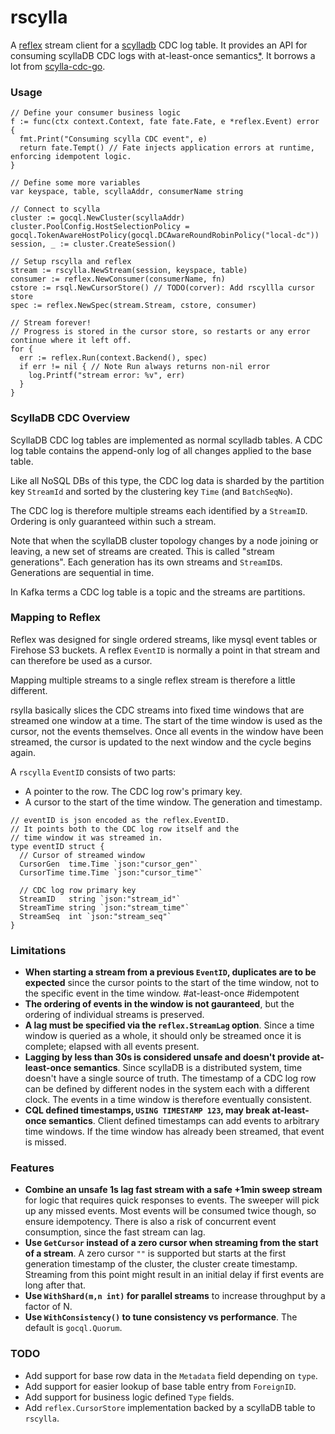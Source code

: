# rscylla

A [reflex](https://github.com/luno/reflex) stream client for a [scylladb](https://docs.scylladb.com/using-scylla/cdc/) CDC log table. 
It provides an API for consuming scyllaDB CDC logs with at-least-once semantics[*](#Limitations). 
It borrows a lot from [scylla-cdc-go](https://github.com/scylladb/scylla-cdc-go).

### Usage

```
// Define your consumer business logic
f := func(ctx context.Context, fate fate.Fate, e *reflex.Event) error {
  fmt.Print("Consuming scylla CDC event", e)
  return fate.Tempt() // Fate injects application errors at runtime, enforcing idempotent logic.
}

// Define some more variables
var keyspace, table, scyllaAddr, consumerName string

// Connect to scylla
cluster := gocql.NewCluster(scyllaAddr)
cluster.PoolConfig.HostSelectionPolicy = gocql.TokenAwareHostPolicy(gocql.DCAwareRoundRobinPolicy("local-dc"))
session, _ := cluster.CreateSession()

// Setup rscylla and reflex
stream := rscylla.NewStream(session, keyspace, table)
consumer := reflex.NewConsumer(consumerName, fn)
cstore := rsql.NewCursorStore() // TODO(corver): Add rscyllla cursor store
spec := reflex.NewSpec(stream.Stream, cstore, consumer)

// Stream forever!
// Progress is stored in the cursor store, so restarts or any error continue where it left off.
for {
  err := reflex.Run(context.Backend(), spec)
  if err != nil { // Note Run always returns non-nil error
    log.Printf("stream error: %v", err)
  }
}
```


### ScyllaDB CDC Overview
ScyllaDB CDC log tables are implemented as normal scylladb tables. 
A CDC log table contains the append-only log of all changes applied to the base table.

Like all NoSQL DBs of this type, the CDC log data is sharded by the partition 
key `StreamId` and sorted by the clustering key `Time` (and `BatchSeqNo`). 

The CDC log is therefore multiple streams each identified by a `StreamID`. 
Ordering is only guaranteed within such a stream. 

Note that when the scyllaDB cluster topology changes by a node joining or leaving, 
a new set of streams are created. This is called "stream generations". 
Each generation has its own streams and `StreamID`s. Generations are sequential in time.

In Kafka terms a CDC log table is a topic and the streams are partitions.

### Mapping to Reflex
Reflex was designed for single ordered streams, like mysql event tables or Firehose S3 buckets. 
A reflex `EventID` is normally a point in that stream and can therefore be used as a cursor.

Mapping multiple streams to a single reflex stream is therefore a little different.

rsylla basically slices the CDC streams into fixed time windows that are streamed one window at a time.
The start of the time window is used as the cursor, not the events themselves. 
Once all events in the window have been streamed, the cursor is updated to the next 
window and the cycle begins again.

A `rscylla` `EventID` consists of two parts:
 - A pointer to the row. The CDC log row's primary key.
 - A cursor to the start of the time window. The generation and timestamp.

```
// eventID is json encoded as the reflex.EventID.
// It points both to the CDC log row itself and the
// time window it was streamed in.
type eventID struct {
  // Cursor of streamed window
  CursorGen  time.Time `json:"cursor_gen"`
  CursorTime time.Time `json:"cursor_time"`

  // CDC log row primary key
  StreamID   string `json:"stream_id"`
  StreamTime string `json:"stream_time"`
  StreamSeq  int `json:"stream_seq"`
}
```

### Limitations
 - **When starting a stream from a previous `EventID`, duplicates 
   are to be expected** since the cursor points to the start of the time window, not to the 
   specific event in the time window. #at-least-once #idempotent
 - **The ordering of events in the window is not gauranteed**, but the ordering of individual 
   streams is preserved.
 - **A lag must be specified via the `reflex.StreamLag` option**. Since a time window is 
   queried as a whole, it should only be streamed once it is complete; elapsed with 
   all events present. 
 - **Lagging by less than 30s is considered unsafe and doesn't provide at-least-once semantics**.
   Since scyllaDB is a distributed system, time doesn't have a single source of truth. 
   The timestamp of a CDC log row can be defined by different nodes in the system each 
   with a different clock. The events in a time window is therefore eventually consistent.
 - **CQL defined timestamps, `USING TIMESTAMP 123`, may break at-least-once semantics**. 
   Client defined timestamps can add events to arbitrary time windows. If the time window has
   already been streamed, that event is missed.
 
 ### Features    
 - **Combine an unsafe 1s lag fast stream with a safe +1min sweep stream** for logic that requires 
   quick responses to events. The sweeper will pick up any missed events. 
   Most events will be consumed twice though, so ensure idempotency. There is also a risk of concurrent
   event consumption, since the fast stream can lag.
 - **Use `GetCursor` instead of a zero cursor when streaming from the start of a stream**. 
   A zero cursor `""` is supported but starts at the first generation timestamp of the cluster, the cluster create timestamp.
   Streaming from this point might result in an initial delay if first events are long after that.
 - **Use `WithShard(m,n int)` for parallel streams** to increase throughput by a factor of N. 
 - **Use `WithConsistency()` to tune consistency vs performance**. The default is `gocql.Quorum`.
   
### TODO
 - Add support for base row data in the `Metadata` field depending on `type`.
 - Add support for easier lookup of base table entry from `ForeignID`.
 - Add support for business logic defined `Type` fields.
 - Add `reflex.CursorStore` implementation backed by a scyllaDB table to `rscylla`.
